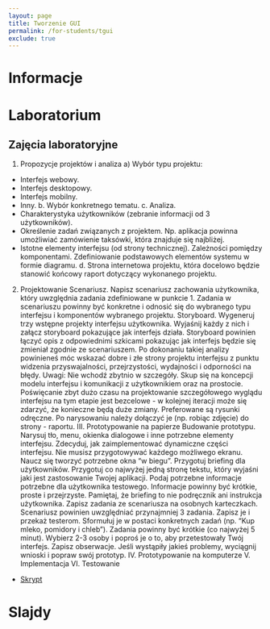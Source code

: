 ```yaml
---
layout: page
title: Tworzenie GUI
permalink: /for-students/tgui
exclude: true
---
```


# Informacje

# Laboratorium

## Zajęcia laboratoryjne

1. Propozycje projektów i analiza
 a) Wybór typu projektu:
  * Interfejs webowy.
  * Interfejs desktopowy.
  * Interfejs mobilny.
  * Inny.
 b. Wybór konkretnego tematu.
 c. Analiza.
  * Charakterystyka użytkowników (zebranie informacji od 3 użytkowników).
  * Określenie zadań związanych z projektem. Np. aplikacja powinna umożliwiać zamówienie taksówki, która znajduje się najbliżej.
  * Istotne elementy interfejsu (od strony technicznej). Zależności pomiędzy komponentami. Zdefiniowanie podstawowych elementów systemu w formie diagramu.
 d. Strona internetowa projektu, która docelowo będzie stanowić końcowy raport dotyczący wykonanego projektu.

2. Projektowanie
Scenariusz. Napisz scenariusz zachowania użytkownika, który uwzględnia zadania zdefiniowane w punkcie 1. Zadania w scenariuszu powinny być konkretne i odnosić się do wybranego typu interfejsu i komponentów wybranego projektu.
Storyboard. Wygeneruj trzy wstępne projekty interfejsu użytkownika. Wyjaśnij każdy z nich i załącz storyboard pokazujące jak interfejs działa. Storyboard powinien łączyć opis z odpowiednimi szkicami pokazując jak interfejs będzie się zmieniał zgodnie ze scenariuszem. Po dokonaniu takiej analizy powinieneś móc wskazać dobre i złe strony projektu interfejsu z punktu widzenia przyswajalności, przejrzystości, wydajności i odporności na błędy.
Uwagi:
Nie wchodź zbytnio w szczegóły. Skup się na koncepcji modelu interfejsu i komunikacji z użytkownikiem oraz na prostocie. Poświęcanie zbyt dużo czasu na projektowanie szczegółowego wyglądu interfejsu na tym etapie jest bezcelowe - w kolejnej iteracji może się zdarzyć, że konieczne będą duże zmiany.
Preferowane są rysunki odręczne. Po narysowaniu należy dołączyć je (np. robiąc zdjęcie) do strony - raportu.
III. Prototypowanie na papierze
Budowanie prototypu. Narysuj tło, menu, okienka dialogowe i inne potrzebne elementy interfejsu. Zdecyduj, jak zaimplementować dynamiczne części interfejsu. Nie musisz przygotowywać każdego możliwego ekranu. Naucz się tworzyć potrzebne okna “w biegu”.
Przygotuj briefing dla użytkowników. Przygotuj co najwyżej jedną stronę tekstu, który wyjaśni jaki jest zastosowanie Twojej aplikacji. Podaj potrzebne informacje potrzebne dla użytkownika testowego. Informacje powinny być krótkie, proste i przejrzyste. Pamiętaj, że briefing to nie podręcznik ani instrukcja użytkownika.
Zapisz zadania ze scenariusza na osobnych karteczkach. Scenariusz powinien uwzględniać przynajmniej 3 zadania. Zapisz je i przekaż testerom. Sformułuj je w postaci konkretnych zadań (np. “Kup mleko, pomidory i chleb”). Zadania powinny być krótkie (co najwyżej 5 minut).
Wybierz 2-3 osoby i poproś je o to, aby przetestowały Twój interfejs.
Zapisz obserwacje. Jeśli wystąpiły jakieś problemy, wyciągnij wnioski i popraw swój prototyp.
IV. Prototypowanie na komputerze
V. Implementacja
VI. Testowanie

 * [Skrypt](https://docs.google.com/document/d/e/2PACX-1vRdJkt1Ead97JKsi5fkici8FhGD2ZOMA-XmEkUns50ASv-rOw3t09827Rs7s3yFdh9wMHJhru5ymWmY/pub)


# Slajdy


